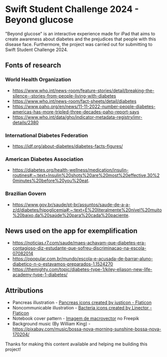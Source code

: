 # Swift Student Challenge 2024 - Beyond glucose
"Beyond glucose" is an interactive experience made for iPad that aims to create awareness about diabetes and the prejudices that people with this disease face. Furthermore, the project was carried out for submitting to Swift Student Challenge 2024. 

## Fonts of research
### World Health Organization
- https://www.who.int/news-room/feature-stories/detail/breaking-the-silence--stories-from-people-living-with-diabetes
- https://www.who.int/news-room/fact-sheets/detail/diabetes
- https://www.paho.org/en/news/11-11-2022-number-people-diabetes-americas-has-more-tripled-three-decades-paho-report-says
- https://www.who.int/data/gho/indicator-metadata-registry/imr-details/2380
### International Diabetes Federation
- https://idf.org/about-diabetes/diabetes-facts-figures/
### American Diabetes Association
- https://diabetes.org/health-wellness/medication/insulin-routines#:~:text=Insulin%20shots%20are%20most%20effective,30%20minutes%20before%20you%20eat.
### Brazilian Govern
- https://www.gov.br/saude/pt-br/assuntos/saude-de-a-a-z/d/diabetes/hipoglicemia#:~:text=É%20literalmente%20nível%20muito%20baixo,da%20saúde%20para%20cada%20paciente.

## News used on the app for exemplification
- https://noticias.r7.com/saude/maes-achavam-que-diabetes-era-contagioso-diz-estudante-que-sofreu-discriminacao-na-escola-07082014
- https://opopular.com.br/mundo/escola-e-acusada-de-barrar-aluno-diabetico-n-o-estavamos-preparados-1.1524270
- https://themighty.com/topic/diabetes-type-1/kiley-eliason-new-life-academy-type-1-diabetes/ 

## Attributions
- Pancreas illustration - <a href="https://www.flaticon.com/free-icons/pancreas" title="pancreas icons">Pancreas icons created by justicon - Flaticon</a>
- Noncommunicable illustration - <a href="https://www.flaticon.com/free-icons/bacteria" title="bacteria icons">Bacteria icons created by Linector - Flaticon</a>
- Notebook cover pattern - <a href="https://br.freepik.com/vetores-gratis/as-linhas-de-contorno-topograficas-mapeiam-o-padrao-sem-emenda_13381541.htm#query=pattern&position=1&from_view=search&track=sph&uuid=fd73a778-3d51-4b5d-9a6e-4c953d80cb21">Imagem de macrovector</a> no Freepik
- Background music (By William King) - https://pixabay.com/music/bossa-nova-morning-sunshine-bossa-nova-170204/
  
Thanks for making this content available and helping me building this project!  
